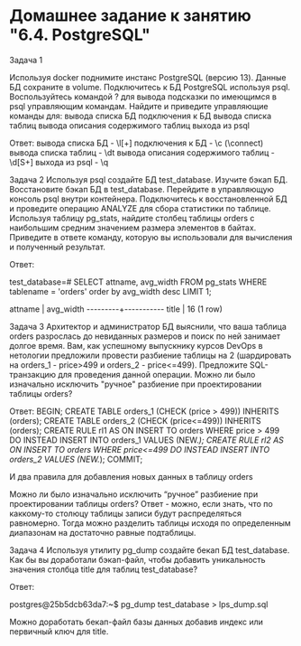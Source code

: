 # Домашнее задание к занятию "6.4. PostgreSQL"

Задача 1

Используя docker поднимите инстанс PostgreSQL (версию 13). Данные БД сохраните в volume.
Подключитесь к БД PostgreSQL используя psql.
Воспользуйтесь командой \? для вывода подсказки по имеющимся в psql управляющим командам.
Найдите и приведите управляющие команды для:
вывода списка БД
подключения к БД
вывода списка таблиц
вывода описания содержимого таблиц
выхода из psql

Ответ:
вывода списка БД - \l[+]
подключения к БД - \c (\connect)
вывода списка таблиц - \dt
вывода описания содержимого таблиц - \d[S+]
выхода из psql - \q



Задача 2
Используя psql создайте БД test_database.
Изучите бэкап БД.
Восстановите бэкап БД в test_database.
Перейдите в управляющую консоль psql внутри контейнера.
Подключитесь к восстановленной БД и проведите операцию ANALYZE для сбора статистики по таблице.
Используя таблицу pg_stats, найдите столбец таблицы orders с наибольшим средним значением размера элементов в байтах.
Приведите в ответе команду, которую вы использовали для вычисления и полученный результат.

Ответ:

test_database=# SELECT attname, avg_width FROM pg_stats WHERE tablename = 'orders' order by avg_width desc LIMIT 1;


attname | avg_width 
---------+-----------
 title   |        16
(1 row)



Задача 3
Архитектор и администратор БД выяснили, что ваша таблица orders разрослась до невиданных размеров и поиск по ней занимает долгое время. Вам, как успешному выпускнику курсов DevOps в нетологии предложили провести разбиение таблицы на 2 (шардировать на orders_1 - price>499 и orders_2 - price<=499).
Предложите SQL-транзакцию для проведения данной операции.
Можно ли было изначально исключить "ручное" разбиение при проектировании таблицы orders?

Ответ:
BEGIN;
CREATE TABLE orders_1 (CHECK (price > 499)) INHERITS (orders);
CREATE TABLE orders_2 (CHECK (price<=499)) INHERITS (orders);
CREATE RULE rl1 AS ON INSERT TO orders WHERE price > 499 DO INSTEAD INSERT INTO orders_1 VALUES (NEW.*);
CREATE RULE rl2 AS ON INSERT TO orders WHERE price<=499 DO INSTEAD INSERT INTO orders_2 VALUES (NEW.*);
COMMIT;

И два правила для добавления новых данных в таблицу orders

Можно ли было изначально исключить “ручное” разбиение при проектировании таблицы orders?
Ответ - можно, если знать, что по каккому-то столюцу таблицы записи будут распределяться равномерно. 
Тогда можно разделить таблицы исходя по определенным диапазонам на достаточно равные подтаблицы.

Задача 4
Используя утилиту pg_dump создайте бекап БД test_database.
Как бы вы доработали бэкап-файл, чтобы добавить уникальность значения столбца title для таблиц test_database?

Ответ:

postgres@25b5dcb63da7:~$ pg_dump test_database > lps_dump.sql

Можно доработать бекап-файл базы данных добавив индекс или первичный ключ для title.
  
